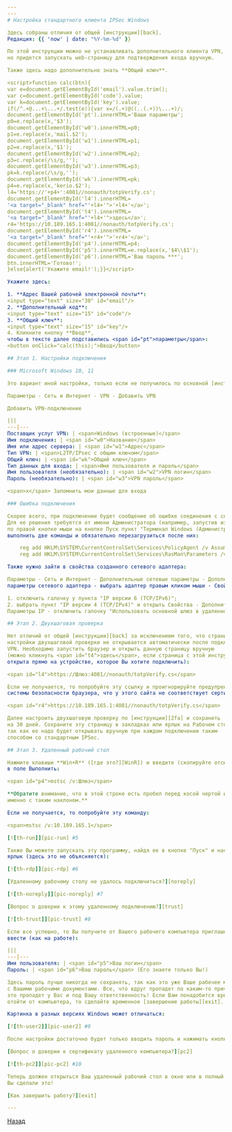 ```yaml
---
---
# Настройка стандартного клиента IPSec Windows

Здесь собраны отличия от общей [инструкции][back].  
Редакция: {{ 'now' | date: "%Y-%m-%d" }}

По этой инструкции можно не устанавливать дополнительного клиента VPN,
но придется запускать web-страницу для подтверждения входа вручную.

Также здесь надо дополнительно знать **Общий ключ**.

<script>function calc(btn){
var e=document.getElementById('email').value.trim();
var c=document.getElementById('code').value;
var k=document.getElementById('key').value;
if(/^.+@...+\...+/.test(e)){var x=/(.+)@((..(.+))\...+)/;
document.getElementById('pt').innerHTML='Ваши параметры';
p0=e.replace(x,'$3');
document.getElementById('w0').innerHTML=p0;
p1=e.replace(x,'mail.$2');
document.getElementById('w1').innerHTML=p1;
p2=e.replace(x,'$1');
document.getElementById('w2').innerHTML=p2;
p3=c.replace(/\s/g,'');
document.getElementById('w3').innerHTML=p3;
pk=k.replace(/\s/g,'');
document.getElementById('wk').innerHTML=pk;
p4=e.replace(x,'kerio.$2');
l4='https://'+p4+':4081//nonauth/totpVerify.cs';
document.getElementById('l4').innerHTML=
'<a target="_blank" href="'+l4+'">'+l4+'</a>';
document.getElementById('t4').innerHTML=
'<a target="_blank" href="'+l4+'">здесь</a>';
r4='https://10.189.165.1:4081//nonauth/totpVerify.cs';
document.getElementById('r4').innerHTML=
'<a target="_blank" href="'+r4+'">'+r4+'</a>';
document.getElementById('p4').innerHTML=p4;
document.getElementById('p5').innerHTML=e.replace(x,'$4\\$1');
document.getElementById('p6').innerHTML='Ваш пароль ***';
btn.innerHTML='Готово!';
}else{alert('Укажите email!');}}</script>

Укажите здесь:

1. **Адрес Вашей рабочей электронной почты**:  
<input type="text" size="30" id="email"/>
2. **Дополнительный код**:  
<input type="text" size="15" id="code"/>
3. **Общий ключ**:  
<input type="text" size="15" id="key"/>
4. Кликните кнопку **Ввод**,
чтобы в тексте далее подставились <span id="pt">параметры</span>:  
<button onClick="calc(this);">Ввод</button>

## Этап 1. Настройки подключения

### Microsoft Windows 10, 11

Это вариант иной настройки, только если не получилось по основной [инструкции][back].

Параметры - Сеть и Интернет - VPN - Добавить VPN

Добавить VPN-подключение

|||
---|---
Поставщик услуг VPN: | <span>Windows (встроенные)</span>
Имя подключения: | <span id="w0">Название</span>
Имя или адрес сервера: | <span id="w1">Адрес</span>
Тип VPN: | <span>L2TP/IPsec с общим ключом</span>
Общий ключ: | <span id="wk">Общий ключ</span>
Тип данных для входа: | <span>Имя пользователя и пароль</span>
Имя пользователя (необязательно): | <span id="w2">VPN логин</span>
Пароль (необязательно): | <span id="w3">VPN пароль</span>

<span>x</span> Запомнить мои данные для входа

### Ошибка подключения

Скорее всего, при подключении будет сообщение об ошибке соединения с сервером.
Для ее решения требуется от имени Администратора (например, запустив из меню
по правой кнопке мыши на кнопке Пуск пункт "Терминал Windows (Администратор)")
выполнить две команды и обязательно перезагрузиться после них:

    reg add HKLM\SYSTEM\CurrentControlSet\Services\PolicyAgent /v AssumeUDPEncapsulationContextOnSendRule /t REG_DWORD /d 0x2 /f
    reg add HKLM\SYSTEM\CurrentControlSet\Services\RasMan\Parameters /v ProhibitIpSec /t REG_DWORD /d 0x0 /f

Также нужно зайти в свойства созданного сетевого адаптера:

Параметры - Сеть и Интернет - Дополнительные сетевые параметры - Дополнительные
параметры сетевого адаптера - выбрать адаптер правым кликом мыши - Свойства - Сеть:

1. отключить галочку у пункта "IP версии 6 (TCP/IPv6)";
2. выбрать пункт "IP версии 4 (TCP/IPv4)" и открыть Свойства - Дополнительно... -
Параметры IP - отключить галочку "Использовать основной шлюз в удаленной сети".

## Этап 2. Двухшаговая проверка

Нет отличий от общей [инструкции][back] за исключением того, что страница
настройки двухшаговой проверки не открывается автоматически после подключения
VPN. Необходимо запустить браузер и открыть данную страницу вручную
(можно кликнуть <span id="t4">здесь</span>, если страница с этой инструкцией
открыта прямо на устройстве, которое Вы хотите подключить):

<span id="l4">https://Шлюз:4081//nonauth/totpVerify.cs</span>

Если не получается, то попробуйте эту ссылку и проигнорируйте предупреждения
системы безопасности браузера, что у этого сайта не соответствует сертификат:

<span id="r4">https://10.189.165.1:4081//nonauth/totpVerify.cs</span>

Далее настроить двухшаговую проверку по [инструкции][2fa] и сохранить
на 30 дней. Сохраните эту страницу в закладках или ярлык на Рабочем столе,
так как ее надо будет открывать вручную при каждом подключении таким
способом со стандартным IPSec.

## Этап 3. Удаленный рабочий стол

Нажмите клавиши **Win+R** ([где это?][WinR]) и введите (скопируйте отсюда)
в поле Выполнить:

<span id="p4">mstsc /v:Шлюз</span>

**Обратите внимание, что в этой строке есть пробел перед косой чертой и она
именно с таким наклоном.**

Если не получается, то попробуйте эту команду:

<span>mstsc /v:10.189.165.1</span>

[![th-run]][pic-run] #5

Также Вы можете запускать эту программу, найдя ее в кнопке "Пуск" и настроив
ярлык (здесь это не объясняется):

[![th-rdp]][pic-rdp] #6

[Удаленному рабочему столу не удалось подключиться?][noreply]

[![th-noreply]][pic-noreply] #7

[Вопрос о доверии к этому удаленному подключению?][trust]

[![th-trust]][pic-trust] #8

Если все успешно, то Вы получите от Вашего рабочего компьютера приглашение
ввести (как на работе):

|||
---|---
Имя пользователя: | <span id="p5">Ваш логин</span>
Пароль: | <span id="p6">Ваш пароль</span> (Его знаете только Вы!)

Здесь пароль лучше никогда не сохранять, так как это уже Ваше рабочее место
с Вашими рабочими документами. Все, что вдруг пропадет по каким-то причинам,
это пропадет у Вас и под Вашу ответственность! Если Вам понадобится временно
отойти от компьютера, то сделайте временное [завершение работы][exit].

Картинка в разных версиях Windows может отличаться:

[![th-user2]][pic-user2] #9

После настройки достаточно будет только вводить пароль и нажимать кнопку "ОК".

[Вопрос о доверии к сертификату удаленного компьютера?][pc2]

[![th-pc2]][pic-pc2] #10

Теперь должен открыться Ваш удаленный рабочий стол в окне или в полный экран.
Вы сделали это!

[Как завершить работу?][exit]

---
```


[Назад][back]

[2fa]: /vpn/2fa "Настройка двухшаговой проверки"
[WinR]: win-r "Где найти Win+R"
[noreply]: noreply "Не удалось подключиться"
[trust]: trust "О доверии"
[pc2]: pc2 "О доверии"
[exit]: exit "Завершение работы"
[back]: /vpn "Основная инструкция"

[th-run]: /assets/img/run_t.png
[pic-run]: /assets/img/run.png "Выполнить (кликните для увеличения)"
[th-rdp]: /assets/img/rdp_t.png
[pic-rdp]: /assets/img/rdp.png "Подключение к удаленному рабочему столу (кликните для увеличения)"
[th-noreply]: /assets/img/noreply_t.png
[pic-noreply]: /assets/img/noreply.png "Не удалось подключиться? (кликните для увеличения)"
[th-trust]: /assets/img/trust_t.png
[pic-trust]: /assets/img/trust.png "Вопрос о доверии (кликните для увеличения)"
[th-user2]: /assets/img/user2_t.png
[pic-user2]: /assets/img/user2.png "Введите учетные данные (кликните для увеличения)"
[th-pc2]: /assets/img/pc2_t.png
[pic-pc2]: /assets/img/pc2.png "Вопрос о доверии (кликните для увеличения)"
